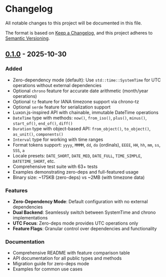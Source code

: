 # Changelog

All notable changes to this project will be documented in this file.

The format is based on [Keep a Changelog](https://keepachangelog.com/en/1.0.0/),
and this project adheres to [Semantic Versioning](https://semver.org/spec/v2.0.0.html).

## [0.1.0] - 2025-10-30

### Added
- Zero-dependency mode (default): Use `std::time::SystemTime` for UTC operations without external dependencies
- Optional `chrono` feature for accurate date arithmetic (month/year operations)
- Optional `tz` feature for IANA timezone support via chrono-tz
- Optional `serde` feature for serialization support
- Luxon.js-inspired API with chainable, immutable DateTime operations
- `DateTime` type with methods: `now()`, `from_iso()`, `plus()`, `minus()`, `start_of()`, `end_of()`, `diff()`
- `Duration` type with object-based API: `from_object()`, `to_object()`, `as_unit()`, `components()`
- `Interval` type for working with time ranges
- Format tokens support: `yyyy`, `MMMM`, `dd`, `do` (ordinals), `EEEE`, `HH`, `hh`, `mm`, `ss`, `SSS`, `a`
- Locale presets: `DATE_SHORT`, `DATE_MED`, `DATE_FULL`, `TIME_SIMPLE`, `DATETIME_SHORT`, etc.
- Comprehensive test suite with 63+ tests
- Examples demonstrating zero-deps and full-featured usage
- Binary size: ~175KB (zero-deps) vs ~2MB (with timezone data)

### Features
- **Zero-Dependency Mode**: Default configuration with no external dependencies
- **Dual Backend**: Seamlessly switch between SystemTime and chrono implementations
- **UTC Focus**: Zero-deps mode provides UTC operations only
- **Feature Flags**: Granular control over dependencies and functionality

### Documentation
- Comprehensive README with feature comparison table
- API documentation for all public types and methods
- Migration guide for zero-deps mode
- Examples for common use cases

[0.1.0]: https://github.com/hyoussef07/tempotime/releases/tag/v0.1.0